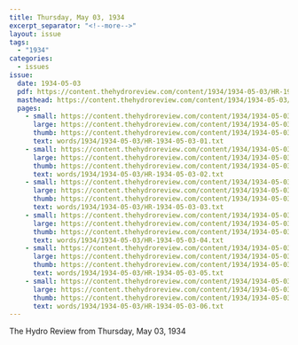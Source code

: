 ```yaml
---
title: Thursday, May 03, 1934
excerpt_separator: "<!--more-->"
layout: issue
tags:
  - "1934"
categories:
  - issues
issue:
  date: 1934-05-03
  pdf: https://content.thehydroreview.com/content/1934/1934-05-03/HR-1934-05-03.pdf
  masthead: https://content.thehydroreview.com/content/1934/1934-05-03/masthead/HR-1934-05-03.jpg
  pages:
    - small: https://content.thehydroreview.com/content/1934/1934-05-03/small/HR-1934-05-03-01.jpg
      large: https://content.thehydroreview.com/content/1934/1934-05-03/large/HR-1934-05-03-01.jpg
      thumb: https://content.thehydroreview.com/content/1934/1934-05-03/thumbnails/HR-1934-05-03-01.jpg
      text: words/1934/1934-05-03/HR-1934-05-03-01.txt
    - small: https://content.thehydroreview.com/content/1934/1934-05-03/small/HR-1934-05-03-02.jpg
      large: https://content.thehydroreview.com/content/1934/1934-05-03/large/HR-1934-05-03-02.jpg
      thumb: https://content.thehydroreview.com/content/1934/1934-05-03/thumbnails/HR-1934-05-03-02.jpg
      text: words/1934/1934-05-03/HR-1934-05-03-02.txt
    - small: https://content.thehydroreview.com/content/1934/1934-05-03/small/HR-1934-05-03-03.jpg
      large: https://content.thehydroreview.com/content/1934/1934-05-03/large/HR-1934-05-03-03.jpg
      thumb: https://content.thehydroreview.com/content/1934/1934-05-03/thumbnails/HR-1934-05-03-03.jpg
      text: words/1934/1934-05-03/HR-1934-05-03-03.txt
    - small: https://content.thehydroreview.com/content/1934/1934-05-03/small/HR-1934-05-03-04.jpg
      large: https://content.thehydroreview.com/content/1934/1934-05-03/large/HR-1934-05-03-04.jpg
      thumb: https://content.thehydroreview.com/content/1934/1934-05-03/thumbnails/HR-1934-05-03-04.jpg
      text: words/1934/1934-05-03/HR-1934-05-03-04.txt
    - small: https://content.thehydroreview.com/content/1934/1934-05-03/small/HR-1934-05-03-05.jpg
      large: https://content.thehydroreview.com/content/1934/1934-05-03/large/HR-1934-05-03-05.jpg
      thumb: https://content.thehydroreview.com/content/1934/1934-05-03/thumbnails/HR-1934-05-03-05.jpg
      text: words/1934/1934-05-03/HR-1934-05-03-05.txt
    - small: https://content.thehydroreview.com/content/1934/1934-05-03/small/HR-1934-05-03-06.jpg
      large: https://content.thehydroreview.com/content/1934/1934-05-03/large/HR-1934-05-03-06.jpg
      thumb: https://content.thehydroreview.com/content/1934/1934-05-03/thumbnails/HR-1934-05-03-06.jpg
      text: words/1934/1934-05-03/HR-1934-05-03-06.txt
---
```


The Hydro Review from Thursday, May 03, 1934

<!--more-->


